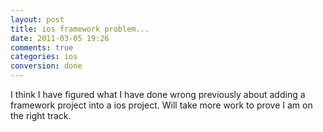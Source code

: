 ```yaml
---
layout: post
title: ios framework problem...
date: 2011-03-05 19:26
comments: true
categories: ios
conversion: done
---
```


I think I have figured what I have done wrong previously about adding a framework project into a ios project. Will take more work to prove I am on the right track.

